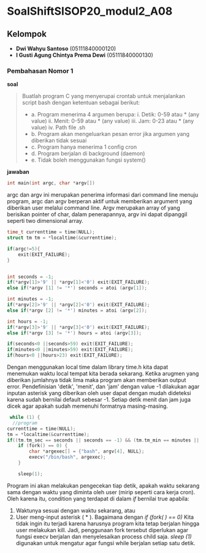 # SoalShiftSISOP20_modul2_A08

## Kelompok
- **Dwi Wahyu Santoso**  (05111840000120)
- **I Gusti Agung Chintya Prema Dewi** (05111840000130)
### Pembahasan Nomor 1 

**soal**
> Buatlah program C yang menyerupai crontab untuk menjalankan script bash dengan
ketentuan sebagai berikut:
> - a. Program menerima 4 argumen berupa:
>i. Detik: 0-59 atau * (any value)
>ii. Menit: 0-59 atau * (any value)
>iii. Jam: 0-23 atau * (any value)
>iv. Path file .sh
> - b. Program akan mengeluarkan pesan error jika argumen yang diberikan tidak sesuai
> - c. Program hanya menerima 1 config cron
> - d. Program berjalan di background (daemon)
> - e. Tidak boleh menggunakan fungsi system()

**jawaban**
``` c
int main(int argc, char *argv[])
```
argc dan argv ini merupakan penerima informasi dari command line menuju program, argc dan argv berperan aktif untuk memberikan argument yang diberikan user melalui command line. Argv merupakan array of yang berisikan pointer of char, dalam penerapannya, argv ini dapat dipanggil seperti two dimensional array. 

```c
time_t currenttime = time(NULL);
struct tm tm = *localtime(&currenttime);

if(argc!=5){
	exit(EXIT_FAILURE);
}


int seconds = -1;
if(*argv[1]>'9' || *argv[1]<'0') exit(EXIT_FAILURE);
else if(*argv [1] != '*') seconds = atoi (argv[1]);

int minutes = -1;
if(*argv[2]>'9' || *argv[2]<'0') exit(EXIT_FAILURE);
else if(*argv [2] != '*') minutes = atoi (argv[2]);

int hours = -1;
if(*argv[3]>'9' || *argv[3]<'0') exit(EXIT_FAILURE);
else if(*argv [3] != '*') hours = atoi (argv[3]);

if(seconds<0 ||seconds>59) exit(EXIT_FAILURE);
if(minutes<0 ||minutes>59) exit(EXIT_FAILURE);
if(hours<0 ||hours>23) exit(EXIT_FAILURE);
```
Dengan menggunakan local time dalam library time.h kita dapat menemukan waktu local tempat kita berada sekarang. Ketika arugmen yang diberikan jumlahnya tidak lima maka program akan memberikan output error.  Pendefinisian 'detik', 'menit', dan 'jam' dengan value -1 dilakukan agar inputan asterisk yang diberikan oleh user dapat dengan mudah dideteksi karena sudah bernilai default sebesar -1. Setiap detik menit dan jam juga dicek agar apakah sudah memenuhi formatnya masing-masing. 

```c
 while (1) {
  //program
currenttime = time(NULL);
tm = *localtime(&currenttime);
if((tm.tm_sec == seconds || seconds == -1) && (tm.tm_min == minutes || minutes == -1) && (tm.tm_hour == hours || hours == -1)){
	if (fork() == 0) {
		char *argexec[] = {"bash", argv[4], NULL};
		execv("/bin/bash", argexec);
	}

    sleep(1);
```

Program ini akan melakukan pengecekan tiap detik, apakah waktu sekarang sama dengan waktu yang diminta oleh user (mirip seperti cara kerja cron). Oleh karena itu, condition yang terdapat di dalam *if* bernilai true apabila:
1.	Waktunya sesuai dengan waktu sekarang, atau
2.	User meng-input asterisk ( * ). 
Bagaimana dengan *if (fork( ) == 0)* Kita tidak ingin itu terjadi karena harusnya program kita tetap berjalan hingga user melakukan kill. Jadi, penggunaan fork tersebut diperlukan agar fungsi execv berjalan dan menyelesaikan process child saja. *sleep (1)* digunakan untuk mengatur agar fungsi while berjalan setiap satu detik.
